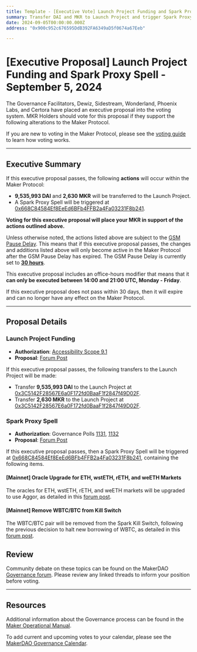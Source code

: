```yaml
---
title: Template - [Executive Vote] Launch Project Funding and Spark Proxy Spell - September 5, 2024
summary: Transfer DAI and MKR to Launch Project and trigger Spark Proxy Spell. 
date: 2024-09-05T00:00:00.000Z
address: "0x900c952c676595DdB392FA6349aD5f0674a67Eeb"

---
```

# [Executive Proposal] Launch Project Funding and Spark Proxy Spell - September 5, 2024

The Governance Facilitators, Dewiz, Sidestream, Wonderland, Phoenix Labs, and Certora have placed an executive proposal into the voting system. MKR Holders should vote for this proposal if they support the following alterations to the Maker Protocol.

If you are new to voting in the Maker Protocol, please see the [voting guide](https://manual.makerdao.com/governance/voting-in-makerdao/on-chain-governance) to learn how voting works.

---

## Executive Summary

If this executive proposal passes, the following **actions** will occur within the Maker Protocol:
- **9,535,993 DAI** and **2,630 MKR** will be transferred to the Launch Project.
- A Spark Proxy Spell will be triggered at [0x668C84584Ef8EeEd6BFb4FFB2a4Fa03231F8b241](https://etherscan.io/address/0x668C84584Ef8EeEd6BFb4FFB2a4Fa03231F8b241).

**Voting for this executive proposal will place your MKR in support of the actions outlined above.**

Unless otherwise noted, the actions listed above are subject to the [GSM Pause Delay](https://manual.makerdao.com/parameter-index/core/param-gsm-pause-delay). This means that if this executive proposal passes, the changes and additions listed above will only become active in the Maker Protocol after the GSM Pause Delay has expired. The GSM Pause Delay is currently set to [**30 hours**](https://mips.makerdao.com/mips/details/MIP113#10-1-1a).

This executive proposal includes an office-hours modifier that means that it **can only be executed between 14:00 and 21:00 UTC, Monday - Friday**. 

If this executive proposal does not pass within 30 days, then it will expire and can no longer have any effect on the Maker Protocol.

---

## Proposal Details

### Launch Project Funding

- **Authorization**: [Accessibility Scope 9.1](https://mips.makerdao.com/mips/details/MIP108#9-1-launch-project-budget)
- **Proposal**: [Forum Post](https://forum.makerdao.com/t/utilization-of-the-launch-project-under-the-accessibility-scope/21468/22)

If this executive proposal passes, the following transfers to the Launch Project will be made:

- Transfer **9,535,993 DAI** to the Launch Project at [0x3C5142F28567E6a0F172fd0BaaF1f2847f49D02F](https://etherscan.io/address/0x3C5142F28567E6a0F172fd0BaaF1f2847f49D02F).
- Transfer **2,630 MKR** to the Launch Project at [0x3C5142F28567E6a0F172fd0BaaF1f2847f49D02F](https://etherscan.io/address/0x3C5142F28567E6a0F172fd0BaaF1f2847f49D02F).

### Spark Proxy Spell

- **Authorization**: Governance Polls [1131](https://vote.makerdao.com/polling/QmQa73Cc), [1132](https://vote.makerdao.com/polling/QmW55juU)
- **Proposal**: [Forum Post](https://forum.makerdao.com/t/aug-23-2024-proposal-changes-to-spark-for-upcoming-spell/24940)

If this executive proposal passes, then a Spark Proxy Spell will be triggered at [0x668C84584Ef8EeEd6BFb4FFB2a4Fa03231F8b241](https://etherscan.io/address/0x668C84584Ef8EeEd6BFb4FFB2a4Fa03231F8b241), containing the following items.

#### [Mainnet] Oracle Upgrade for ETH, wstETH, rETH, and weETH Markets

The oracles for ETH, wstETH, rETH, and weETH markets will be upgraded to use Aggor, as detailed in this [forum post](https://forum.makerdao.com/t/aug-23-2024-proposal-changes-to-spark-for-upcoming-spell/24940#p-98553-mainnet-oracle-upgrade-to-eth-wsteth-reth-and-weeth-markets-to-use-aggor-3).

#### [Mainnet] Remove WBTC/BTC from Kill Switch

The WBTC/BTC pair will be removed from the Spark Kill Switch, following the previous decision to halt new borrowing of WBTC, as detailed in this [forum post](https://forum.makerdao.com/t/aug-23-2024-proposal-changes-to-spark-for-upcoming-spell/24940#p-98553-mainnet-remove-wbtcbtc-from-kill-switch-4).

## Review

Community debate on these topics can be found on the MakerDAO [Governance forum](https://forum.makerdao.com/). Please review any linked threads to inform your position before voting.

---

## Resources

Additional information about the Governance process can be found in the [Maker Operational Manual](https://manual.makerdao.com).

To add current and upcoming votes to your calendar, please see the [MakerDAO Governance Calendar](https://manual.makerdao.com/makerdao/calendars/governance-calendar).
